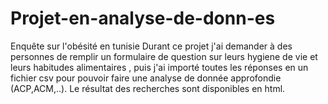 # Projet-en-analyse-de-donn-es
Enquête sur l'obésité en tunisie
Durant ce projet j'ai demander à des personnes de  remplir un formulaire de question sur leurs hygiene de vie et  leurs habitudes alimentaires , puis j'ai importé toutes les réponses en un fichier csv pour pouvoir faire une analyse de donnée approfondie (ACP,ACM,..). Le résultat des recherches sont disponibles en html. 
